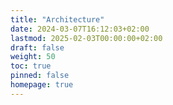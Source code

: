 ```yaml
---
title: "Architecture"
date: 2024-03-07T16:12:03+02:00
lastmod: 2025-02-03T00:00:00+02:00
draft: false
weight: 50
toc: true
pinned: false
homepage: true
---
```



